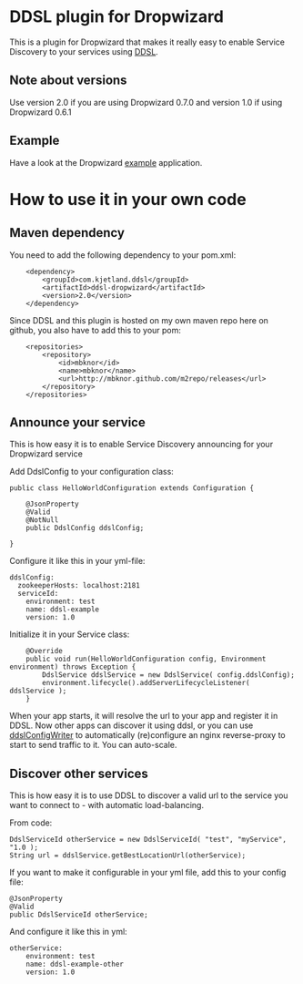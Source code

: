 DDSL plugin for Dropwizard
===============================

This is a plugin for Dropwizard that makes it really easy to enable Service Discovery to your
services using [DDSL](https://github.com/mbknor/ddsl).


Note about versions
-----------------------

Use version 2.0 if you are using Dropwizard 0.7.0 and version 1.0 if using Dropwizard 0.6.1

Example
-----------------------------

Have a look at the Dropwizard [example](https://github.com/mbknor/ddsl-dropwizard/tree/master/example) application.

How to use it in your own code
=============================

Maven dependency
------------------------------

You need to add the following dependency to your pom.xml:

        <dependency>
            <groupId>com.kjetland.ddsl</groupId>
            <artifactId>ddsl-dropwizard</artifactId>
            <version>2.0</version>
        </dependency>


Since DDSL and this plugin is hosted on my own maven repo here on github, you also have to add this to your pom:

        <repositories>
            <repository>
                <id>mbknor</id>
                <name>mbknor</name>
                <url>http://mbknor.github.com/m2repo/releases</url>
            </repository>
        </repositories>



Announce your service
-------------------------------

This is how easy it is to enable Service Discovery announcing for your Dropwizard service


Add DdslConfig to your configuration class:

    public class HelloWorldConfiguration extends Configuration {

        @JsonProperty
        @Valid
        @NotNull
        public DdslConfig ddslConfig;

    }


Configure it like this in your yml-file:

    ddslConfig:
      zookeeperHosts: localhost:2181
      serviceId:
        environment: test
        name: ddsl-example
        version: 1.0


Initialize it in your Service class:

        @Override
        public void run(HelloWorldConfiguration config, Environment environment) throws Exception {
            DdslService ddslService = new DdslService( config.ddslConfig);
            environment.lifecycle().addServerLifecycleListener( ddslService );
        }


When your app starts, it will resolve the url to your app and register it in DDSL.
Now other apps can discover it using ddsl, or you can use [ddslConfigWriter](https://github.com/mbknor/ddslConfigWriter) to automatically (re)configure an nginx reverse-proxy
to start to send traffic to it. You can auto-scale.


Discover other services
------------------------

This is how easy it is to use DDSL to discover a valid url to the service you want to connect to - with automatic load-balancing.

From code:

    DdslServiceId otherService = new DdslServiceId( "test", "myService", "1.0 );
    String url = ddslService.getBestLocationUrl(otherService);


If you want to make it configurable in your yml file, add this to your config file:

    @JsonProperty
    @Valid
    public DdslServiceId otherService;



And configure it like this in yml:

    otherService:
        environment: test
        name: ddsl-example-other
        version: 1.0

